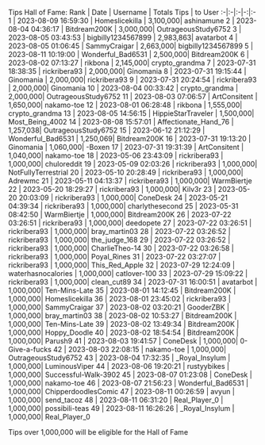 Tips Hall of Fame:
Rank | Date | Username | Totals Tips | to User
:-|:-|:-|-:|:-
1 | 2023-08-09 16:59:30 | Homeslicekilla | 3,100,000| ashinamune
2 | 2023-08-04 04:36:17 | Bitdream200K | 3,000,000| OutrageousStudy6752
3 | 2023-08-05 03:43:53 | bigbilly1234567899 | 2,983,863| avatarbot
4 | 2023-08-05 01:06:45 | SammyCraigar | 2,663,000| bigbilly1234567899
5 | 2023-08-11 10:19:00 | Wonderful_Bad6531 | 2,500,000| Bitdream200K
6 | 2023-08-02 07:13:27 | rikbona | 2,145,000| crypto_grandma
7 | 2023-07-31 18:38:35 | rickribera93 | 2,000,000| Ginomania
8 | 2023-07-31 19:15:44 | Ginomania | 2,000,000| rickribera93
9 | 2023-07-31 20:24:54 | rickribera93 | 2,000,000| Ginomania
10 | 2023-08-04 00:33:42 | crypto_grandma | 2,000,000| OutrageousStudy6752
11 | 2023-08-03 07:06:57 | ArtConsitent | 1,650,000| nakamo-toe
12 | 2023-08-01 06:28:48 | rikbona | 1,555,000| crypto_grandma
13 | 2023-08-05 14:56:15 | HippieStarTraveler | 1,500,000| Most_Being_4002
14 | 2023-08-08 15:57:01 | Affectionate_Hand_76 | 1,257,038| OutrageousStudy6752
15 | 2023-06-12 21:12:29 | Wonderful_Bad6531 | 1,250,069| Bitdream200K
16 | 2023-07-31 19:13:20 | Ginomania | 1,060,000| -Boxen
17 | 2023-07-31 19:31:39 | ArtConsitent | 1,040,000| nakamo-toe
18 | 2023-05-06 23:43:09 | rickribera93 | 1,000,000| chuloreddit
19 | 2023-05-09 02:03:26 | rickribera93 | 1,000,000| NotFullyTerrestrial
20 | 2023-05-10 20:28:49 | rickribera93 | 1,000,000| Adrewmc
21 | 2023-05-11 04:13:37 | rickribera93 | 1,000,000| WarmBiertje
22 | 2023-05-20 18:29:27 | rickribera93 | 1,000,000| Kilv3r
23 | 2023-05-20 20:03:09 | rickribera93 | 1,000,000| ConeDesk
24 | 2023-05-21 04:39:34 | rickribera93 | 1,000,000| charlythesecond
25 | 2023-05-31 08:42:50 | WarmBiertje | 1,000,000| Bitdream200K
26 | 2023-07-22 03:26:51 | rickribera93 | 1,000,000| deedopete
27 | 2023-07-22 03:26:51 | rickribera93 | 1,000,000| bray_martin03
28 | 2023-07-22 03:26:52 | rickribera93 | 1,000,000| the_judge_168
29 | 2023-07-22 03:26:52 | rickribera93 | 1,000,000| CharlieTheo-14
30 | 2023-07-22 03:26:58 | rickribera93 | 1,000,000| Poyal_Rines
31 | 2023-07-22 03:27:07 | rickribera93 | 1,000,000| This_Red_Apple
32 | 2023-07-29 12:24:09 | waterhasnocalories | 1,000,000| catlover-100
33 | 2023-07-29 15:09:22 | rickribera93 | 1,000,000| clean_cut89
34 | 2023-07-31 16:00:51 | avatarbot | 1,000,000| Ten-Mins-Late
35 | 2023-08-01 14:12:45 | Bitdream200K | 1,000,000| Homeslicekilla
36 | 2023-08-01 23:45:02 | rickribera93 | 1,000,000| SammyCraigar
37 | 2023-08-02 03:20:21 | GooderZBK | 1,000,000| bray_martin03
38 | 2023-08-02 10:53:27 | Bitdream200K | 1,000,000| Ten-Mins-Late
39 | 2023-08-02 13:49:34 | Bitdream200K | 1,000,000| Hoppy_Doodle
40 | 2023-08-02 18:54:54 | Bitdream200K | 1,000,000| Parush9
41 | 2023-08-03 19:41:57 | ConeDesk | 1,000,000| 0-Give-a-fucks
42 | 2023-08-03 22:08:15 | nakamo-toe | 1,000,000| OutrageousStudy6752
43 | 2023-08-04 17:32:35 | _Royal_Insylum | 1,000,000| LuminousViper
44 | 2023-08-06 19:20:21 | rustyybikes | 1,000,000| Successful-Walk-3902
45 | 2023-08-07 01:23:08 | ConeDesk | 1,000,000| nakamo-toe
46 | 2023-08-07 21:56:23 | Wonderful_Bad6531 | 1,000,000| ChipperdoodlesComic
47 | 2023-08-11 00:26:59 | avyun | 1,000,000| send_tacoz
48 | 2023-08-11 06:31:20 | Real_Player_0 | 1,000,000| possibili-teas
49 | 2023-08-11 16:26:26 | _Royal_Insylum | 1,000,000| Real_Player_0

Tips over 1,000,000 will be eligible for the Hall of Fame
